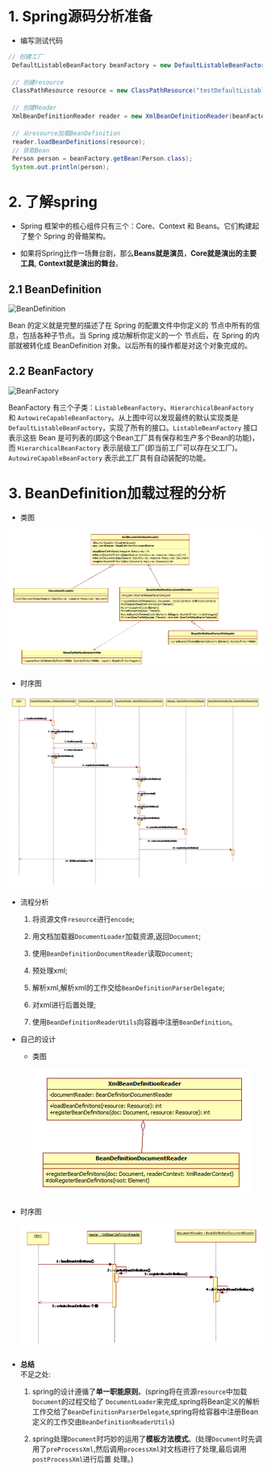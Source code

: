 # 1. Spring源码分析准备
 * 编写测试代码
 ```java
 // 创建工厂
  DefaultListableBeanFactory beanFactory = new DefaultListableBeanFactory();

  // 创建resource
  ClassPathResource resource = new ClassPathResource("testDefaultListableBeanFactory.xml");

  // 创建Reader
  XmlBeanDefinitionReader reader = new XmlBeanDefinitionReader(beanFactory);

  // 从resource加载BeanDefinition
  reader.loadBeanDefinitions(resource);
  // 获取Bean
  Person person = beanFactory.getBean(Person.class);
  System.out.println(person);
 ```

# 2. 了解spring
  + Spring 框架中的核心组件只有三个：Core、Context 和 Beans。它们构建起了整个 Spring 的骨骼架构。

  + 如果将Spring比作一场舞台剧，那么**Beans就是演员**，**Core就是演出的主要工具**,
    **Context就是演出的舞台**。

  ## 2.1 BeanDefinition  
  
  ![BeanDefinition](https://github.com/wanglei949758173/study/tree/master/spring/images/GenericBeanDefinition.png)
  
  Bean 的定义就是完整的描述了在 Spring 的配置文件中你定义的 <bean/> 节点中所有的信息，包括各种子节点。当 Spring 成功解析你定义的一个 <bean/> 节点后，在 Spring 的内部就被转化成 BeanDefinition 对象。以后所有的操作都是对这个对象完成的。

  ## 2.2 BeanFactory
  
  ![BeanFactory](https://github.com/wanglei949758173/study/tree/master/spring/images/BeanFactory.png)
  
  BeanFactory 有三个子类：`ListableBeanFactory`、`HierarchicalBeanFactory` 和 `AutowireCapableBeanFactory`。从上图中可以发现最终的默认实现类是 `DefaultListableBeanFactory`，实现了所有的接口。`ListableBeanFactory` 接口表示这些 Bean 是可列表的(即这个Bean工厂具有保存和生产多个Bean的功能)，而 `HierarchicalBeanFactory` 表示层级工厂(即当前工厂可以存在父工厂)。`AutowireCapableBeanFactory` 表示此工厂具有自动装配的功能。
# 3. BeanDefinition加载过程的分析
  * 类图

  ![LoadBeanDefinitionClassDiagram](https://github.com/wanglei949758173/study/blob/master/spring/images/LoadBeanDefinitionClassDiagram.png)

  * 时序图

  ![LoadBeanDefinitionClassDiagram](https://github.com/wanglei949758173/study/blob/master/spring/images/LoadBeanDefinitionSequenceDiagram.png)

  * 流程分析
    1. 将资源文件`resource`进行`encode`;

    2. 用文档加载器`DocumentLoader`加载资源,返回`Document`;
    3. 使用`BeanDefinitionDocumentReader`读取`Document`;
    4. 预处理xml;
    5. 解析xml,解析xml的工作交给`BeanDefinitionParserDelegate`;
    6. 对xml进行后置处理;
    7. 使用`BeanDefinitionReaderUtils`向容器中注册`BeanDefinition`。

  * 自己的设计
    + 类图

      ![my-LoadBeanDefinitionClassDiagram](https://github.com/wanglei949758173/study/blob/master/spring/images/my-LoadBeanDefinitionClassDiagram.png)

   +  时序图

      ![my-LoadBeanDefinitionClassDiagram](https://github.com/wanglei949758173/study/blob/master/spring/images/my-LoadBeanDefinitionSequenceDiagram.png)
   * **总结** <br />
      不足之处: <br/>
        1. spring的设计遵循了**单一职能原则**。(spring将在资源`resource`中加载`Document`的过程交给了
            `DocumentLoader`来完成,spring将Bean定义的解析工作交给了`BeanDefinitionParserDelegate`,spring将给容器中注册Bean定义的工作交由`BeanDefinitionReaderUtils`)

        2. spring处理`Document`时巧妙的运用了**模板方法模式**。(处理`Document`时先调用了`preProcessXml`,然后调用`processXml`对文档进行了处理,最后调用`postProcessXml`进行后置
        处理。)
